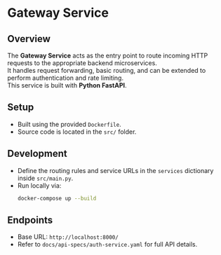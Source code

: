 # Gateway Service

## Overview
The **Gateway Service** acts as the entry point to route incoming HTTP requests to the appropriate backend microservices.  
It handles request forwarding, basic routing, and can be extended to perform authentication and rate limiting.  
This service is built with **Python FastAPI**.

## Setup
- Built using the provided `Dockerfile`.
- Source code is located in the `src/` folder.

## Development
- Define the routing rules and service URLs in the `services` dictionary inside `src/main.py`.
- Run locally via:
  ```bash
  docker-compose up --build

## Endpoints
- Base URL: `http://localhost:8000/`
- Refer to `docs/api-specs/auth-service.yaml` for full API details.
